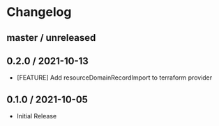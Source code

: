 # Changelog

## master / unreleased

## 0.2.0 / 2021-10-13

* [FEATURE] Add resourceDomainRecordImport to terraform provider

## 0.1.0 / 2021-10-05

* Initial Release

